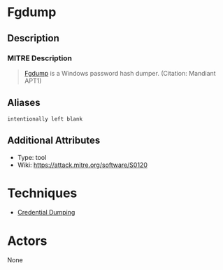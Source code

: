 
# Fgdump

## Description

### MITRE Description

> [Fgdump](https://attack.mitre.org/software/S0120) is a Windows password hash dumper. (Citation: Mandiant APT1)

## Aliases

```
intentionally left blank
```

## Additional Attributes

* Type: tool
* Wiki: https://attack.mitre.org/software/S0120

# Techniques


* [Credential Dumping](../techniques/Credential-Dumping.md)


# Actors

None

